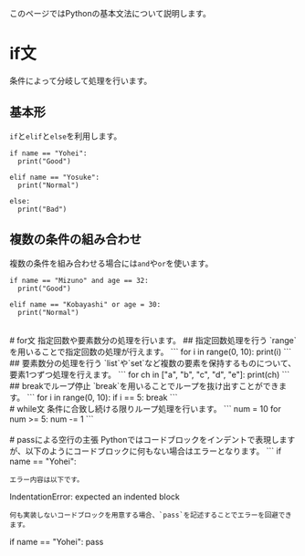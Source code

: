 このページではPythonの基本文法について説明します。
<br>
# if文
条件によって分岐して処理を行います。
## 基本形
`if`と`elif`と`else`を利用します。
```
if name == "Yohei":
  print("Good")

elif name == "Yosuke":
  print("Normal")

else:
  print("Bad")
```
## 複数の条件の組み合わせ
複数の条件を組み合わせる場合には`and`や`or`を使います。
```
if name == "Mizuno" and age == 32:
  print("Good")

elif name == "Kobayashi" or age = 30:
  print("Normal")
```
<br>
# for文
指定回数や要素数分の処理を行います。
## 指定回数処理を行う
`range`を用いることで指定回数の処理が行えます。
```
for i in range(0, 10):
  print(i)
```
## 要素数分の処理を行う
`list`や`set`など複数の要素を保持するものについて、要素1つずつ処理を行えます。
```
for ch in ["a", "b", "c", "d", "e"]:
  print(ch)
```
## breakでループ停止
`break`を用いることでループを抜け出すことができます。
```
for i in range(0, 10):
  if i == 5:
    break
```
<br>
# while文
条件に合致し続ける限りループ処理を行います。
```
num = 10
for num >= 5:
  num -= 1
```
<br>
<br>
# passによる空行の主張
Pythonではコードブロックをインデントで表現しますが、以下のようにコードブロックに何もない場合はエラーとなります。
```
if name == "Yohei":

```
エラー内容は以下です。
```
IndentationError: expected an indented block
```
何も実装しないコードブロックを用意する場合、`pass`を記述することでエラーを回避できます。
```
if name == "Yohei":
  pass
```
